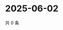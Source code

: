 # 2025-06-02

共 0 条

<!-- BEGIN ZHIHUVIDEO -->
<!-- 最后更新时间 Mon Jun 02 2025 05:09:52 GMT+0800 (China Standard Time) -->

<!-- END ZHIHUVIDEO -->
